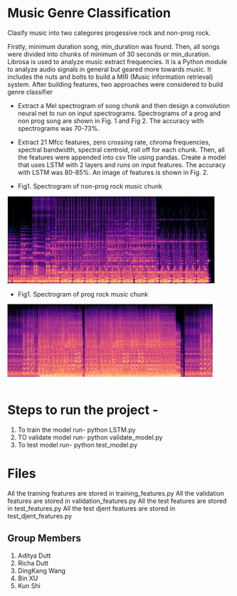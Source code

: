 # Music Genre Classification

Clasify music into two categores progessive rock and non-prog rock.

Firstly, minimum duration song, min_duration was found. Then, all songs were divided into chunks of minimum of 30 seconds or min_duration. Librosa is used to analyze music extract frequencies. It is a Python module to analyze audio signals in general but geared more towards music. It includes the nuts and bolts to build a MIR (Music information retrieval) system. After building features, two approaches were considered to build genre classifier 
- Extract a Mel spectrogram of song chunk and then design a convolution neural net to run on input spectrograms. Spectrograms of a prog and non prog song are shown in Fig. 1 and Fig 2. The accuracy with spectrograms was 70-73%.
- Extract 21 Mfcc features, zero crossing rate, chroma frequencies, spectral bandwidth, spectral centroid, roll off for each chunk. Then, all the features were appended into csv file using pandas. Create a model that uses LSTM with 2 layers and runs on input features. The accuracy with LSTM was 80-85%. An image of features is shown in Fig. 2.

- Fig1. Spectrogram of non-prog rock music chunk
<img align="center" alt="non-prog" src="/nonprog.png" />
</br>

- Fig1. Spectrogram of prog rock music chunk
<img align="center" alt="prog"  src="/prog.png" />


# Steps to run the project - 

1. To train the model run- python LSTM.py
2. TO validate model run- python validate_model.py
3. To test model run- python test_model.py

# Files 

All the training features are stored in training_features.py
All the validation features are stored in validation_features.py
All the test features are stored in test_features.py
All the test djent features are stored in test_djent_features.py


## Group Members

1. Aditya Dutt
2. Richa Dutt
3. DingKang Wang
4. Bin XU
5. Kun Shi



